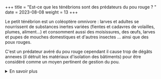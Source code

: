 +++
title = "Est-ce que les ténébrions sont des prédateurs du pou rouge ? "
date = 2023-08-08
weight = 13
+++

Le petit ténébrion est un coléoptère omnivore : larves et adultes se nourrissent de substances inertes variées (fientes et cadavres de volailles, plumes, aliment…) et consomment aussi des moisissures, des œufs, larves et pupes de mouches domestiques et d'autres insectes … ainsi que des poux rouges.

C'est un prédateur avéré du pou rouge cependant il cause trop de dégâts annexes (il détruit les matériaux d'isolation des bâtiments) pour être considéré comme un moyen pertinent de gestion du pou. 

<details class = "en_savoir_plus">
    <summary>En savoir plus</summary>

- [lien](XXXX) vers article S:  The Tenebrionid Alphitobius diaperinus Panz. as a predator of the chicken mite *Dermanyssus gallinae* Redi.
- [Dossier ANSES sur les problèmes dus au petit ténébrion](https://www.anses.fr/fr/system/files/SANT-Fi-Tenebrion.pdf)

</details>